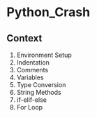 # Python_Crash
## Context
1) Environment Setup
2) Indentation
3) Comments
4) Variables
5) Type Conversion
6) String Methods
7) if-elif-else
8) For Loop
   
